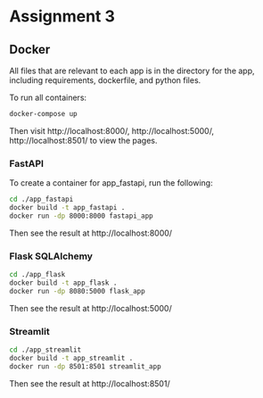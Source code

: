 # Assignment 3

## Docker

All files that are relevant to each app is in the directory for the app, including requirements, dockerfile, and python files. 

To run all containers:

```bash
docker-compose up
```
Then visit http://localhost:8000/,  http://localhost:5000/,  http://localhost:8501/ to view the pages. 

### FastAPI 

To create a container for app_fastapi, run the following:

```bash
cd ./app_fastapi
docker build -t app_fastapi .
docker run -dp 8000:8000 fastapi_app
```
Then see the result at http://localhost:8000/

### Flask SQLAlchemy
```bash
cd ./app_flask
docker build -t app_flask .
docker run -dp 8080:5000 flask_app
```
Then see the result at http://localhost:5000/

### Streamlit 
```bash
cd ./app_streamlit
docker build -t app_streamlit .
docker run -dp 8501:8501 streamlit_app
```
Then see the result at http://localhost:8501/
